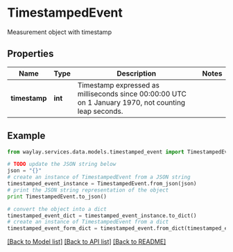 # TimestampedEvent

Measurement object with timestamp

## Properties

Name | Type | Description | Notes
------------ | ------------- | ------------- | -------------
**timestamp** | **int** | Timestamp expressed as milliseconds since 00:00:00 UTC on 1 January 1970,  not counting leap seconds. | 

## Example

```python
from waylay.services.data.models.timestamped_event import TimestampedEvent

# TODO update the JSON string below
json = "{}"
# create an instance of TimestampedEvent from a JSON string
timestamped_event_instance = TimestampedEvent.from_json(json)
# print the JSON string representation of the object
print TimestampedEvent.to_json()

# convert the object into a dict
timestamped_event_dict = timestamped_event_instance.to_dict()
# create an instance of TimestampedEvent from a dict
timestamped_event_form_dict = timestamped_event.from_dict(timestamped_event_dict)
```
[[Back to Model list]](../README.md#documentation-for-models) [[Back to API list]](../README.md#documentation-for-api-endpoints) [[Back to README]](../README.md)


